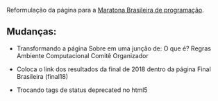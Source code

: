 Reformulação da página para a [Maratona Brasileira de programação](http://maratona.ime.usp.br/).


## Mudanças:

- Transformando a página Sobre em uma junção de:
O que é?
Regras
Ambiente Computacional
Comitê Organizador

- Coloca o link dos resultados da final de 2018 dentro da página Final Brasileira (final18)

- Trocando tags de status deprecated no html5 